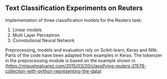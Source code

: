 ## Text Classification Experiments on Reuters

Implementation of three classification models for the Reuters task:

1. Linear models
2. Multi Layer Perceptron
3. Convolutional Neural Network

Preprocessing, models and evaluation rely on Scikit-learn, Keras and Nltk.
Parts of the code have been adapted from examples in Keras. The tokenizer
in the preprocessing module is based on the example shown in 
(https://miguelmalvarez.com/2015/03/20/classifying-reuters-21578-collection-with-python-representing-the-data)